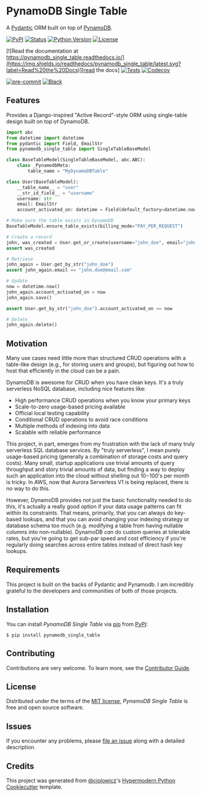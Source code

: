# PynamoDB Single Table

A [Pydantic](https://docs.pydantic.dev/latest/) ORM built on top of [PynamoDB](https://github.com/pynamodb/PynamoDB).

[![PyPI](https://img.shields.io/pypi/v/pynamodb_single_table.svg)][pypi status]
[![Status](https://img.shields.io/pypi/status/pynamodb_single_table.svg)][pypi status]
[![Python Version](https://img.shields.io/pypi/pyversions/pynamodb_single_table)][pypi status]
[![License](https://img.shields.io/pypi/l/pynamodb_single_table)][license]

[![Read the documentation at https://pynamodb_single_table.readthedocs.io/](https://img.shields.io/readthedocs/pynamodb_single_table/latest.svg?label=Read%20the%20Docs)][read the docs]
[![Tests](https://github.com/scnerd/pynamodb_single_table/workflows/Tests/badge.svg)][tests]
[![Codecov](https://codecov.io/gh/scnerd/pynamodb_single_table/branch/main/graph/badge.svg)][codecov]

[![pre-commit](https://img.shields.io/badge/pre--commit-enabled-brightgreen?logo=pre-commit&logoColor=white)][pre-commit]
[![Black](https://img.shields.io/badge/code%20style-black-000000.svg)][black]

[pypi status]: https://pypi.org/project/pynamodb_single_table/
[read the docs]: https://pynamodb_single_table.readthedocs.io/
[tests]: https://github.com/scnerd/pynamodb_single_table/actions?workflow=Tests
[codecov]: https://app.codecov.io/gh/scnerd/pynamodb_single_table
[pre-commit]: https://github.com/pre-commit/pre-commit
[black]: https://github.com/psf/black

## Features

Provides a Django-inspired "Active Record"-style ORM using single-table design built on top of DynamoDB.

```python
import abc
from datetime import datetime
from pydantic import Field, EmailStr
from pynamodb_single_table import SingleTableBaseModel

class BaseTableModel(SingleTableBaseModel, abc.ABC):
    class _PynamodbMeta:
        table_name = "MyDynamoDBTable"

class User(BaseTableModel):
    __table_name__ = "user"
    __str_id_field__ = "username"
    username: str
    email: EmailStr
    account_activated_on: datetime = Field(default_factory=datetime.now)

# Make sure the table exists in DynamoDB
BaseTableModel.ensure_table_exists(billing_mode="PAY_PER_REQUEST")

# Create a record
john, was_created = User.get_or_create(username="john_doe", email="john.doe@email.com")
assert was_created

# Retrieve
john_again = User.get_by_str("john_doe")
assert john_again.email == "john.doe@email.com"

# Update
now = datetime.now()
john_again.account_activated_on = now
john_again.save()

assert User.get_by_str("john_doe").account_activated_on == now

# Delete
john_again.delete()
```

## Motivation

Many use cases need little more than structured CRUD operations with a table-like design (e.g., for storing users and groups), but figuring out how to host that efficiently in the cloud can be a pain.

DynamoDB is awesome for CRUD when you have clean keys.
It's a truly serverless NoSQL database, including nice features like:
- High performance CRUD operations when you know your primary keys
- Scale-to-zero usage-based pricing available
- Official local testing capability
- Conditional CRUD operations to avoid race conditions
- Multiple methods of indexing into data
- Scalable with reliable performance

This project, in part, emerges from my frustration with the lack of many truly serverless SQL database services.
By "truly serverless", I mean purely usage-based pricing (generally a combination of storage costs and query costs).
Many small, startup applications use trivial amounts of query throughput and story trivial amounts of data, but finding a way to deploy such an application into the cloud without shelling out $10-$100's per month is tricky.
In AWS, now that Aurora Serverless V1 is being replaced, there is _no_ way to do this.

However, DynamoDB provides not just the basic functionality needed to do this, it's actually a really good option if your data usage patterns can fit within its constraints.
That means, primarily, that you can always do key-based lookups, and that you can avoid changing your indexing strategy or database schema too much (e.g. modifying a table from having nullable columns into non-nullable).
DynamoDB _can_ do custom queries at tolerable rates, but you're going to get sub-par speed and cost efficiency if you're regularly doing searches across entire tables instead of direct hash key lookups.

## Requirements

This project is built on the backs of Pydantic and Pynamodb.
I am incredibly grateful to the developers and communities of both of those projects.

## Installation

You can install _PynamoDB Single Table_ via [pip] from [PyPI]:

```console
$ pip install pynamodb_single_table
```

## Contributing

Contributions are very welcome.
To learn more, see the [Contributor Guide].

## License

Distributed under the terms of the [MIT license][license],
_PynamoDB Single Table_ is free and open source software.

## Issues

If you encounter any problems,
please [file an issue] along with a detailed description.

## Credits

This project was generated from [@cjolowicz]'s [Hypermodern Python Cookiecutter] template.

[@cjolowicz]: https://github.com/cjolowicz
[pypi]: https://pypi.org/
[hypermodern python cookiecutter]: https://github.com/cjolowicz/cookiecutter-hypermodern-python
[file an issue]: https://github.com/scnerd/pynamodb_single_table/issues
[pip]: https://pip.pypa.io/

<!-- github-only -->

[license]: https://github.com/scnerd/pynamodb_single_table/blob/main/LICENSE
[contributor guide]: https://github.com/scnerd/pynamodb_single_table/blob/main/CONTRIBUTING.md

